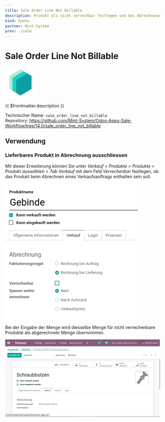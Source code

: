```yaml
---
title: Sale Order Line Not Billable
description: Produkt als nicht verrechbar festlegen und bei Abrechnunung filtern.
kind: howto
partner: Mint-System
prev: ./sale
---
```


# Sale Order Line Not Billable

![icon_oms_box](attachments/icons_odoo_mint_system.png)

{{ $frontmatter.description }}

Technischer Name: `sale_order_line_not_billable`\
Repository: <https://github.com/Mint-System/Odoo-Apps-Sale-Workflow/tree/14.0/sale_order_line_not_billable>

## Verwendung

### Lieferbares Produkt in Abrechnung ausschliessen

Mit dieser Erweiterung können Sie unter _Verkauf > Produkte > Produkte > Produkt auswählen > Tab Verkauf_ mit dem Feld _Verrechenbar_ festlegen, ob das Produkt beim Abrechnen eines Verkaufsauftrags enthalten sein soll.

![](attachments/Sale%20Order%20Line%20Not%20Billable.png)

Bei der Eingabe der Menge wird diesselbe Menge für nicht verrechenbare Produkte als abgerechnete Menge übernommen.

![Sale Order Line Not Billable](attachments/Sale%20Order%20Line%20Not%20Billable.gif)
